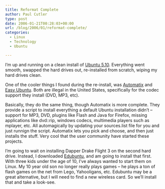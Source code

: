 ```yaml
---
title: Reformat Complete
author: Paul Cutler
type: post
date: 2006-01-21T00:28:03+00:00
url: /blog/2006/01/reformat-complete/
categories:
  - Linux
  - Technology
  - Ubuntu

---
```

I&#8217;m up and running on a clean install of [Ubuntu 5.10][1]. Everything went smooth, swapped the hard drives out, re-installed from scratch, wiping my hard drives clean.

One of the cooler things I found during the re-install, was [Automatix][2] and [Easy Ubuntu][3]. Both are illegal in the United States, specifically for the codec support they install (DVD, MP3, etc).

Basically, they do the same thing, though Automatix is more complete. They provide a script to install everything a default Ubuntu installation didn&#8217;t &#8211; support for MP3, DVD, plugins like Flash and Java for Firefox, missing applications like dvd::rip, windows codecs, multimedia players such as mplayer, etc. All automagically by updating your sources.list file for you and just runnign the script. Automatix lets you pick and choose, and then just installs the stuff. Very cool that the user community have started these projects.

I&#8217;m going to wait on installing Dapper Drake Flight 3 on the second hard drive. Instead, I downloaded [Edubuntu][4], and am going to install that first. With three kids under the age of 10, I&#8217;ve always wanted to start them on Linux. My 10 year old son no longer really plays games &#8211; he plays a ton of flash games on the net from Lego, Yahooligans, etc. Edubuntu may be a great alternative, but I will need to find a new wireless card. So we&#8217;ll install that and take a look-see.

 [1]: http://www.ubuntu.com
 [2]: http://doc.gwos.org/index.php/Main_Page
 [3]: http://placelibre.ath.cx/keyes/index.php/2005/10/27/65-easy-ubuntu-24-beta
 [4]: http://www.edubuntu.org/